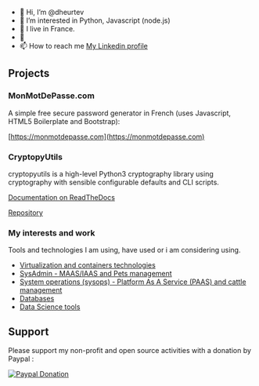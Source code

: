 - 👋 Hi, I’m @dheurtev
- 👀 I’m interested in Python, Javascript (node.js) 
- 🌱 I live in France.
- 💞️ 
- 📫 How to reach me [My Linkedin profile](https://www.linkedin.com/in/david-heurtevent/)

## Projects ##

### MonMotDePasse.com ###
A simple free secure password generator in French (uses Javascript, HTML5 Boilerplate and Bootstrap): 

[https://monmotdepasse.com](https://monmotdepasse.com)

### CryptopyUtils ###
cryptopyutils is a high-level Python3 cryptography library using cryptography with sensible configurable defaults and CLI scripts.

[Documentation on ReadTheDocs](https://cryptopyutils.readthedocs.io/en/latest/)

[Repository](https://github.com/dheurtev/cryptopyutils)

### My interests and work ###
Tools and technologies I am using, have used or i am considering using.
- [Virtualization and containers technologies](https://github.com/dheurtev/dheurtev/edit/main/virtualization-containers.md)
- [SysAdmin - MAAS/IAAS and Pets management](https://github.com/dheurtev/dheurtev/blob/main/sysadmin.md)
- [System operations (sysops) - Platform As A Service (PAAS) and cattle management](https://github.com/dheurtev/dheurtev/blob/main/sysops.md)
- [Databases](https://github.com/dheurtev/dheurtev/blob/main/databases.md)
- [Data Science tools](https://github.com/dheurtev/dheurtev/blob/main/data-science.md)

## Support ##

Please support my non-profit and open source activities with a donation by Paypal :

[![Paypal Donation](https://www.paypalobjects.com/en_US/FR/i/btn/btn_donateCC_LG.gif)](https://www.paypal.com/donate?hosted_button_id=MU8N9KU6VLBME)

